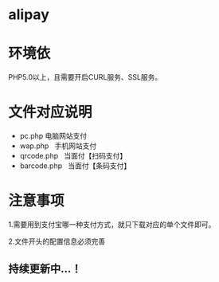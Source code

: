 # alipay 
# 环境依

PHP5.0以上，且需要开启CURL服务、SSL服务。

# 文件对应说明

* pc.php 电脑网站支付
* wap.php   手机网站支付
* qrcode.php   当面付【扫码支付】
* barcode.php   当面付【条码支付】



# 注意事项

1.需要用到支付宝哪一种支付方式，就只下载对应的单个文件即可。

2.文件开头的配置信息必须完善

## 持续更新中...！